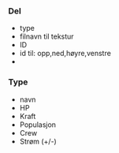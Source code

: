 ### Del
* type  
* filnavn til tekstur  
* ID  
* id til: opp,ned,høyre,venstre  
* 

### Type
* navn  
* HP  
* Kraft  
* Populasjon  
* Crew  
* Strøm (+/-)  
 